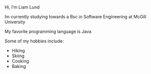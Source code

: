 Hi, I’m Liam Lund

Im currently studying towards a Bsc in Software Engineering at McGill University

My favorite programming language is Java 

Some of my hobbies include:
- Hiking
- Skiing
- Cooking
- Baking
